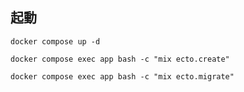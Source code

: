 ## 起動
`docker compose up -d`

`docker compose exec app bash -c "mix ecto.create"`

`docker compose exec app bash -c "mix ecto.migrate"`

